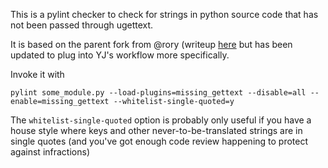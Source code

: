 This is a pylint checker to check for strings in python source code that has not been passed through ugettext.


It is based on the parent fork from @rory (writeup [here](http://www.technomancy.org/python/pylint-i18n-lint-checker/) but has been updated to plug into YJ's workflow more specifically. 

Invoke it with

`pylint some_module.py --load-plugins=missing_gettext --disable=all --enable=missing_gettext --whitelist-single-quoted=y`

The `whitelist-single-quoted` option is probably only useful if you have a house style where keys and other never-to-be-translated strings are in single quotes (and you've got enough code review happening to protect against infractions) 
